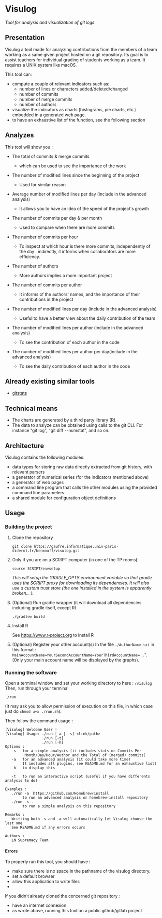 # Visulog

*Tool for analysis and visualization of git logs*

## Presentation

Visulog a tool made for analyzing contributions from the members of a team working as a same given project hosted on a git repository. Its goal is to assist teachers for individual grading of students working as a team.
It requires a UNIX system like macOS.

This tool can:

- compute a couple of relevant indicators such as:
    - number of lines or characters added/deleted/changed
    - number of commits
    - number of merge commits
    - number of authors
- visualize the indicators as charts (histograms, pie charts, etc.) embedded in a generated web page.
- to have an exhaustive list of the function, see the following section

## Analyzes

This tool will show you :
- The total of commits & merge commits
    - which can be used to see the importance of the work
- The number of modified lines since the beginning of the project
    - Used for similar reason
- Average number of modified lines per day (include in the advanced analysis)
    - It allows you to have an idea of the speed of the project's growth

- The number of commits per day & per month
    - Used to compare when there are more commits
  
- The number of commits per hour
    - To inspect at which hour is there more commits, independently of the day : indirectly, it informs when collaborators are more efficiency.

- The number of authors
    - More authors implies a more important project
- The number of commits per author
    - It informs of the authors' names, and the importance of their contributions in the project
  
- The number of modified lines per day (include in the advanced analysis)
    - Useful to have a better view about the daily contribution of the team
- The number of modified lines per author (include in the advanced analysis)
  - To see the contribution of each author in the code
- The number of modified lines per author per day(include in the advanced analysis)
    - To see the daily contribution of each author in the code
## Already existing similar tools

- [gitstats](https://pypi.org/project/gitstats/)


## Technical means

- The charts are generated by a third party library (R).
- The data to analyze can be obtained using calls to the git CLI. For instance "git log", "git diff --numstat", and so on.

## Architecture

Visulog contains the following modules:

- data types for storing raw data directly extracted from git history, with relevant parsers
- a generator of numerical series (for the indicators mentioned above)
- a generator of web pages
- a command line program that calls the other modules using the provided command line parameters
- a shared module for configuration object definitions

## Usage

### Building the project

1. Clone the repository
    ```
    git clone https://gaufre.informatique.univ-paris-diderot.fr/benmouff/visulog.git
    ```
2. Only if you are on a SCRIPT computer (in one of the TP rooms):
    ```
    source SCRIPT/envsetup
    ```
   *This will setup the GRADLE_OPTS environment variable so that gradle uses the SCRIPT proxy for downloading its dependencies. It will also use a custom trust store (the one installed in the system is apparently broken... ).*
3. (Optional) Run gradle wrapper (it will download all dependencies including gradle itself, except R)
    ```
    ./gradlew build
    ```
4. Install R

    See https://www.r-project.org to install R
   
5. (Optional) Register your other account(s)
   In the file `./AuthorName.txt` in this format : `MainAccountName=YourSecondAccountName=YourThirdAccountName=..`". (Only your main account name will be displayed by the graphs).
    

### Running the software

Open a terminal window and set your working directory to here : ```/visulog```
Then, run through your terminal
```
./run
```
(It may ask you to allow permission of execution on this file, in which case just do ```chmod u+x ./run.sh```).

Then follow the command usage :
```
[Visulog] Welcome User !
[Visulog] Usage: ./run [-a | -s] <link/path>
                 ./run [-t]
                 ./run [-h]
Options :
   -s   for a simple analysis (it includes stats on Commits Per
         Month/Day/Hour/Author and the Total of (merged) commits)
   -a   for an advanced analysis (it could take more time! 
        It includes all plugins, see README.md for an exhaustive list)
   -h   to display this

   -t   to run an interactive script (useful if you have differents analysis to do)

Examples :
   ./run -a  https://github.com/Homebrew/install 
        to run an advanced analysis on homebrew-install repository
   ./run -s . 
        to run a simple analysis on this repository

Remarks :
   Writting both -s and -a will automatically let Visulog choose the last one
   See README.md if any errors occurs

Authors :
   LN Supremacy Team

```


 
#### Errors

To properly run this tool, you should have :
- make sure there is no space in the pathname of the visulog directory.
- set a default browser
- allow this application to write files
- 
  
If you didn't already cloned the concerned git repository :
- have an internet connexion
- as wrote above, running this tool on a public github/gitlab project